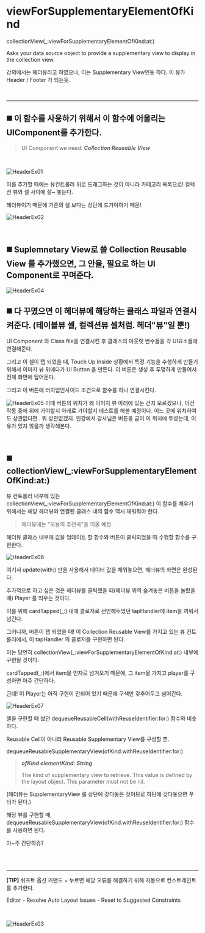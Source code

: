 # viewForSupplementaryElementOfKind
collectionView(_:viewForSupplementaryElementOfKind:at:)

Asks your data source object to provide a supplementary view to display in the collection view.

강의에서는 헤더뷰라고 하였으나, 이는 Supplementary View인듯 하다. 이 뷰가 Header / Footer 가 되는듯.

<br>

---
## ◼️ 이 함수를 사용하기 위해서 이 함수에 어울리는 UIComponent를 추가한다.
> UI Component we need: __*Collection Reusable View*__

<br>


![HeaderEx01](./HeaderEx01.png)

이를 추가할 때에는 뷰컨트롤러 위로 드래그하는 것이 아니라 카테고리 목록으로! 컬렉션 뷰와 셀 사이에 잘~ 놓는다.

헤더뷰이기 때문에 기존의 셀 보다는 상단에 드가야하기 때문!

![HeaderEx02](./HeaderEx02.png)

<br>

## ◼️ Suplemnetary View로 쓸 Collection Reusable View 를 추가했으면, 그 안을, 필요로 하는 UI Component로 꾸며준다.

![HeaderEx04](./HeaderEx04.png) 

## ◼️ 다 꾸몄으면 이 헤더뷰에 해당하는 클래스 파일과 연결시켜준다. (테이블뷰 셀, 컬렉션뷰 셀처럼. 헤더"뷰"일 뿐!)
UI Component 와 Class file을 연결시킨 후 클래스의 아웃렛 변수들을 각 UI요소들에 연결해준다.

그리고 이 셀이 탭 되었을 때, Touch Up Inside 상황에서 특정 기능을 수행하게 만들기 위해서 이미지 뷰 위에다가 UI Button 을 만든다. 이 버튼은 생성 후 투명하게 만들어서 전체 화면에 덮어둔다.

그리고 이 버튼에 터치업인사이드 조건으로 함수를 하나 연결시킨다.

![HeaderEx05](./HeaderEx05.png)
이때 버튼의 위치가 왜 이미지 뷰 아래에 있는 건지 모르겠으나, 이건 작동 중에 위에 가야할지 아래로 가야할지 테스트를 해볼 예정이다. 어느 곳에 위치하여도 상관없다면.. 뭐 상관없겠지. 인강에서 강사님은 버튼을 굳이 이 위치에 두셨는데, 이유가 있지 않을까 생각해본다.

<br>

## ◼️ collectionView(_:viewForSupplementaryElementOfKind:at:)

뷰 컨트롤러 내부에 있는 collectionView(_:viewForSupplementaryElementOfKind:at:) 이 함수를 채우기 위해서는 해당 헤더뷰와 연결된 클래스 내의 함수 역시 채워줘야 한다.

> 헤더뷰에는 "오늘의 추천곡"을 띄울 예정.

헤더뷰 클래스 내부에 값을 업데이트 할 함수와 버튼이 클릭되었을 때 수행할 함수를 구현한다.

![HeaderEx06](./HeaderEx06.png)

여기서 update(with:) 만을 사용해서 데이터 값을 채워놓으면, 헤더뷰의 화면은 완성된다.

추가적으로 하고 싶은 것은 헤더뷰를 클릭했을 때(헤더뷰 위의 숨겨놓은 버튼을 눌렀을 때) Player 를 띄우는 것이다.

이를 위해 cardTapped(_:) 내에 클로저로 선언해두었던 tapHandler에 item을 끼워서 넘긴다.

그러니까, 버튼이 탭 되었을 때! 이 Collection Reusable View를 가지고 있는 뷰 컨트롤러에서, 이 tapHandler 의 클로저를 구현하면 된다.

이는 당연히 collectionView(_:viewForSupplementaryElementOfKind:at:) 내부에 구현될 것이다.

cardTapped(_:)에서 item을 인자로 넘겨오기 때문에, 그 item을 가지고 player를 구성하면 아주 간단하다.

근데! 이 Player는 아직 구현이 안되어 있기 때문에 구색만 갖추어두고 넘어간다.

![HeaderEx07](./HeaderEx07.png)

셀을 구현할 때 썼던 dequeueReusableCell(withReuseIdentifier:for:) 함수와 비슷하다.

Reusable Cell이 아니라 Reusable Supplementary View를 구성할 뿐.

dequeueReusableSupplementaryView(ofKind:withReuseIdentifier:for:)

> __*ofKind elementKind: String*__
>
> The kind of supplementary view to retrieve. This value is defined by the layout object. This parameter must not be nil.


(헤더뷰는 SupplementaryView 를 상단에 갖다놓은 것이므로 하단에 갖다놓으면 푸터가 된다.)

해당 뷰를 구현할 때, dequeueReusableSupplementaryView(ofKind:withReuseIdentifier:for:) 함수를 사용하면 된다.

아~주 간단하쥬?

<br><br>

---
__[TIP]__ 쉬프트 옵션 커맨드 = 누르면 해당 오류를 해결하기 위해 자동으로 컨스트레인트를 추가한다.

Editor - Resolve Auto Layout Issues - Reset to Suggested Constraints

<br>

![HeaderEx03](./HeaderEx03.png)
